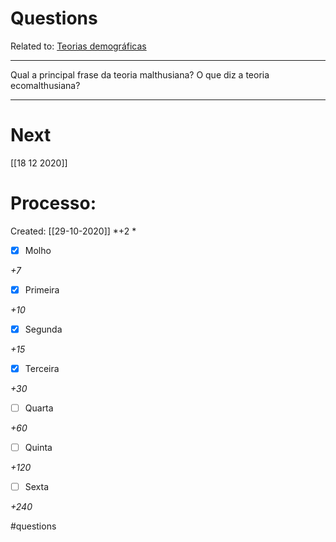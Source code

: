 # Questions
Related to: [Teorias demográficas](Teorias%20demogr%C3%A1ficas.md)

---

Qual a principal frase da teoria malthusiana?
O que diz a teoria ecomalthusiana?

---
# Next
[[18 12 2020]]
# Processo:
Created: [[29-10-2020]]
*+2 *
- [x] Molho  

*+7* 

- [x] Primeira 

*+10* 

- [x] Segunda

*+15* 

- [x] Terceira 

*+30* 

- [ ] Quarta 

*+60* 

- [ ] Quinta 

*+120* 

- [ ] Sexta 

*+240* 


#questions
